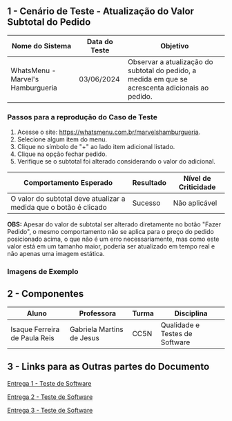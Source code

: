 ## 1 - Cenário de Teste - Atualização do Valor Subtotal do Pedido

| Nome do Sistema | Data do Teste | Objetivo |
|-----------------|---------------|----------|
| WhatsMenu - Marvel's Hamburgueria | 03/06/2024 | Observar a atualização do subtotal do pedido, a medida em que se acrescenta adicionais ao pedido. |

### Passos para a reprodução do Caso de Teste

1. Acesse o site: https://whatsmenu.com.br/marvelshamburgueria.
2. Selecione algum item do menu.
3. Clique no símbolo de "+" ao lado item adicional listado.
4. Clique na opção fechar pedido.
5. Verifique se o subtotal foi alterado considerando o valor do adicional.

| Comportamento Esperado | Resultado | Nível de Criticidade |
| ---------------------- | --------- | -------------------- |
| O valor do subtotal deve atualizar a medida que o botão é clicado | Sucesso | Não aplicável |

**OBS:** Apesar do valor de subtotal ser alterado diretamente no botão "Fazer Pedido", o mesmo comportamento não se aplica para o preço do pedido posicionado acima, o que não é um erro necessariamente, mas como este valor está em um tamanho maior, poderia ser atualizado em tempo real e não apenas uma imagem estática.

### Imagens de Exemplo


## 2 - Componentes

| Aluno                     | Professora                | Turma | Disciplina                     |
| ------------------------- | ------------------------- | ----- | ------------------------------ |
| Isaque Ferreira de Paula Reis | Gabriela Martins de Jesus | CC5N  | Qualidade e Testes de Software |

## 3 - Links para as Outras partes do Documento

[Entrega 1 - Teste de Software](https://github.com/Fisaq/universidade_vila_velha/edit/main/Qualidade%20de%20Software/Entrega%2001.md)

[Entrega 2 - Teste de Software](https://github.com/Fisaq/universidade_vila_velha/edit/main/Qualidade%20de%20Software/Entrega%2002.md)

[Entrega 3 - Teste de Software](https://github.com/Fisaq/universidade_vila_velha/edit/main/Qualidade%20de%20Software/Entrega03.md)
